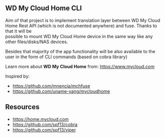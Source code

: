 ## WD My Cloud Home CLI

Aim of that project is to implement translation layer between WD My Cloud Home Rest API (which is not documented anywhere) and fuse. Thanks to that it will be\
possible to mount WD My Cloud Home device in the same way like any other files/disks/NAS devices.

Besides that majority of the app functionality will be also available to the user in the form of CLI commands (based on cobra library)

Learn more about <strong>WD My Cloud Home</strong> from: https://www.mycloud.com

Inspired by:
- https://github.com/mnencia/mchfuse
- https://github.com/uname-yang/mycloudhome

## Resources
- https://home.mycloud.com
- https://github.com/spf13/cobra
- https://github.com/spf13/viper